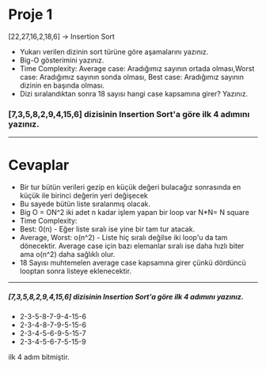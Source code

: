 #  Proje 1
[22,27,16,2,18,6] -> Insertion Sort

* Yukarı verilen dizinin sort türüne göre aşamalarını yazınız.
* Big-O gösterimini yazınız.
* Time Complexity: Average case: Aradığımız sayının ortada olması,Worst case: Aradığımız sayının sonda olması, Best case: Aradığımız sayının dizinin en başında olması.
* Dizi sıralandıktan sonra 18 sayısı hangi case kapsamına girer? Yazınız.


###  [7,3,5,8,2,9,4,15,6] dizisinin Insertion Sort'a göre ilk 4 adımını yazınız.
--------------------

# Cevaplar
- Bir tur bütün verileri gezip en küçük değeri bulacağız sonrasında en küçük ile birinci değerin yeri değişecek
- Bu sayede bütün liste sıralanmış olacak.
- Big O = ON^2 iki adet n kadar işlem yapan bir loop var N*N= N square
- Time Complexity:
- Best: 0(n) - Eğer liste sıralı ise yine bir tam tur atacak.
- Average, Worst: o(n^2) - Liste hiç sıralı değilse iki loop'u da tam dönecektir. Average case için bazı elemanlar sıralı ise daha hızlı biter ama o(n^2) daha sağlıklı olur.
- 18 Sayısı muhtemelen average case kapsamına girer çünkü dördüncü looptan sonra listeye eklenecektir.

---
#####  [7,3,5,8,2,9,4,15,6] dizisinin Insertion Sort'a göre ilk 4 adımını yazınız.
* 2-3-5-8-7-9-4-15-6
* 2-3-4-8-7-9-5-15-6
* 2-3-4-5-6-9-5-15-7
* 2-3-4-5-6-7-5-15-9

ilk 4 adım bitmiştir.
